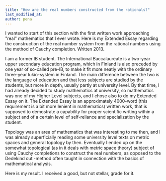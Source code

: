 ```yaml
---
title: "How are the real numbers constructed from the rationals?"
last_modified_at:
author: pena
---
```


I wanted to start of this section with the first written work approaching "real" mathematics that I ever wrote. Here is my Extended Essay regarding the construction of the real number system from the rational numbers using the method of Cauchy completion. Written 2013.


I am a former IB student. The International Baccalaureate is a two-year upper secondary education program, which in Finland is also preceded by one year of so-called pre-IB, to make it fit more neatly with the ordinary three-year lukio-system in Finland. The main difference between the two is the language of education and that less subjects are studied by the students, but more in depth, usually partly at university level. By that time, I had already decided to study mathematics at university, so mathematics was one of my Higher Level subjects, and I chose also to do my Extended Essay on it. The Extended Essay is an approximately 4000-word (this requirement is a bit more lenient in mathematics) written work, that is supposed to demostrate a capability for proper scientific writing within a subject and of a certain level of self-reliance and specialization by the student.


Topology was an area of mathematics that was interesting to me then, and I was already superficially reading some university level texts on metric spaces and general topology by then. Eventually I ended up on the somewhat topological (as in it deals with metric space theory) subject of using Cauchy completions to construct the real numbers, as opposed to the Dedekind cut -method often taught in connection with the basics of mathematical analysis.


Here is my result. I received a good, but not stellar, grade for it.


<script src="https://cdnjs.cloudflare.com/ajax/libs/pdfobject/2.1.1/pdfobject.min.js"></script>
<script>PDFObject.embed("./EE.pdf", "#extendedessay");</script>

